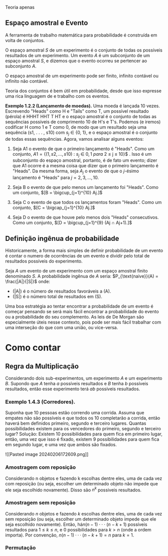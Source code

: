 Teoria apenas
## Espaço amostral e Evento

A ferramenta de trabalho matemática para probabilidade é construída em volta de conjuntos.

O espaço amostral $S$ de um experimento é o conjunto de todas os possíveis resultados de um experimento. Um evento $A$ é um subconjunto de um espaço amostral $S$, e dizemos que o evento ocorreu se pertencer ao subconjunto $A$. 

O espaço amostral de um experimento pode ser finito, infinito contável ou infinito não contável.

Teoria dos conjuntos é bem útil em probabilidade, desde que isso expresse uma rica linguagem de e trabalho com os eventos.

**Exemplo 1.2.2 (Lançamento de moedas).** Uma moeda é lançada 10 vezes. Escrevendo "Heads" como H e "Tails" como T, um possível resultado (pérola) é HHHT HHT T HT e o espaço amostral é o conjunto de todas as sequências possíveis de comprimento 10 de H's e T's. Podemos (e iremos) codificar H como 1 e T como 0, de modo que um resultado seja uma sequência (s1, . . . , s10) com $s_{j}$ ∈ {0, 1}, e o espaço amostral é o conjunto de todas essas sequências. Agora, vamos analisar alguns eventos:

1. Seja A1 o evento de que o primeiro lançamento é "Heads". Como um conjunto, $A1 = \{(1, s2, . . . , s10)$ : $s_{j}$ ∈ ${0, 1}$ ${ para }$ 2 ≤ j ≤ 10\}$ . Isso é um subconjunto do espaço amostral, portanto, é de fato um evento; dizer que A1 ocorre é a mesma coisa que dizer que o primeiro lançamento é "Heads". Da mesma forma, seja $A_{j}$ o evento de que o $j$-ésimo lançamento é "Heads" para $j = 2, 3, . . . , 10.$

2. Seja B o evento de que pelo menos um lançamento foi "Heads". Como um conjunto, $[B = \bigcup_{j=1}^{10} Aj.]$

3. Seja C o evento de que todos os lançamentos foram "Heads". Como um conjunto, $[C = \bigcap_{j=1}^{10} Aj.]$

4. Seja D o evento de que houve pelo menos dois "Heads" consecutivos. Como um conjunto, $[D = \bigcup_{j=1}^{9} (Aj ∩ Aj+1).]$

## Definição ingênua de probabilidade

Historicamente, a forma mais simples de definir probabilidade de um evento é contar o numero de ocorrências de um evento e dividir pelo total de resultados possíveis do experimento. 

Seja $A$ um evento de um experimento com um espaço amostral finito denominado $S$. A probabilidade ingênua de $A$ seria:
$P_{\text{naive}}(A) = \frac{|A|}{|S|}$
onde:
- \(|A|\) é o número de resultados favoráveis a \(A\).
- \(|S|\) é o número total de resultados em \(S\).

Uma boa estratégia ao tentar encontrar a probabilidade de um evento é começar pensando se será mais fácil encontrar a probabilidade do evento ou a probabilidade do seu complemento. As leis de De Morgan são especialmente úteis nesse contexto, pois pode ser mais fácil trabalhar com uma interseção do que com uma união, ou vice-versa.

# Como contar

## Regra da Multiplicação

Considerando dois sub-experimentos, um experimento $A$ e um experimento $B$. Supondo que $A$ tenha $a$ possíveis resultados e $B$ tenha $b$ possíveis resultados, então esse experimento terá $ab$ possíveis resultados. 

### Exemplo 1.4.3 (Corredores). 
Suponha que 10 pessoas estão correndo uma corrida. Assuma que empates não são possíveis e que todos os 10 completarão a corrida, então haverá bem definidos primeiro, segundo e terceiro lugares. Quantas possibilidades existem para os vencedores do primeiro, segundo e terceiro lugar?
Solução: Existem 10 possibilidades para quem fica em primeiro lugar, então, uma vez que isso é fixado, existem 9 possibilidades para quem fica em segundo lugar, e uma vez que ambos são fixados.

![[Pasted image 20240206172609.png]]



### Amostragem com reposição

Considerando n objetos e fazendo k escolhas dentre eles, uma de cada vez com reposição (ou seja, escolher um determinado objeto não impede que ele seja escolhido novamente). Disso são $n^{k}$ possiveis resultados. 

### Amostragem sem reposição

Considerando $n$ objetos e fazendo $k$ escolhas dentre eles, uma de cada vez sem reposição (ou seja, escolher um determinado objeto impede que ele seja escolhido novamente). Então, há$n(n−1)⋅⋅⋅(n−k+1)$ possíveis resultados para $1 ≤ k ≤ n$, e $0$ possibilidades para $k > n$ (onde a ordem importa). Por convenção, $n(n − 1) · · · (n − k + 1) = n$ para $k = 1$.

### Permutação 


